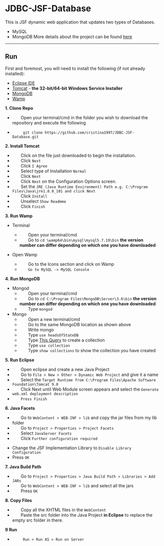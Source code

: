 # JDBC-JSF-Database

This is JSF dynamic web application that updates two types of Databases.
* MySQL 
* MongoDB
More details about the project can be found [here](https://github.com/cristina1997/JDBC-JSF-Database/blob/master/Data%20Centric%20RAD%20Project%20November%202017.docx)
***

## Run
First and foremost, you will need to install the following (if not already installed):
  * [Eclipse IDE](https://eclipse.org/downloads/eclipse-packages/)
  * [Tomcat](https://tomcat.apache.org/download-90.cgi) - **the 32-bit/64-bit Windows Service Installer**
  * [MongoDB](https://www.mongodb.com/download-center#community)
  * [Wamp](http://www.wampserver.com/en/)
  
  
**1. Clone Repo**
 * &nbsp;&nbsp;&nbsp;&nbsp;&nbsp;&nbsp;&nbsp;Open your terminal/cmd in the folder you wish to download the repository and execute the following

 * &nbsp;&nbsp;&nbsp;&nbsp;&nbsp;&nbsp;&nbsp;``` git clone https://github.com/cristina1997/JDBC-JSF-Database.git```

**2. Install Tomcat**
 * &nbsp;&nbsp;&nbsp;&nbsp;&nbsp;&nbsp;&nbsp;Click on the file just downloaded to begin the installation.
 * &nbsp;&nbsp;&nbsp;&nbsp;&nbsp;&nbsp;&nbsp;Click ```Next```
 * &nbsp;&nbsp;&nbsp;&nbsp;&nbsp;&nbsp;&nbsp;Click ```I Agree```
 * &nbsp;&nbsp;&nbsp;&nbsp;&nbsp;&nbsp;&nbsp;Select type of Installation ```Normal```
 * &nbsp;&nbsp;&nbsp;&nbsp;&nbsp;&nbsp;&nbsp;Click ```Next```
 * &nbsp;&nbsp;&nbsp;&nbsp;&nbsp;&nbsp;&nbsp;Click ```Next``` on the Configuration Options screen.
 * &nbsp;&nbsp;&nbsp;&nbsp;&nbsp;&nbsp;&nbsp;Set the ```JRE (Java Runtime Environment) Path e.g. C:\Program Files\Java\jre1.8.0_101 and click Next```
 * &nbsp;&nbsp;&nbsp;&nbsp;&nbsp;&nbsp;&nbsp;Click ```Install```
 * &nbsp;&nbsp;&nbsp;&nbsp;&nbsp;&nbsp;&nbsp;Unselect ```Show Readmme```
 * &nbsp;&nbsp;&nbsp;&nbsp;&nbsp;&nbsp;&nbsp;Click ```Finish```


**3. Run Wamp**
  * Terminal
    - &nbsp;&nbsp;&nbsp;&nbsp;&nbsp;&nbsp;&nbsp;Open your terminal/cmd 
    - &nbsp;&nbsp;&nbsp;&nbsp;&nbsp;&nbsp;&nbsp;Go to ```cd \wamp64\bin\mysql\mysql5.7.19\bin``` **the version number can differ depending on which one you have downloaded**   

  * Open Wamp
    - &nbsp;&nbsp;&nbsp;&nbsp;&nbsp;&nbsp;&nbsp;Go to the Icons section and click on Wamp
    - &nbsp;&nbsp;&nbsp;&nbsp;&nbsp;&nbsp;&nbsp;```Go to MySQL -> MySQL Console```

**4. Run MongoDB**
  * Mongod
    - &nbsp;&nbsp;&nbsp;&nbsp;&nbsp;&nbsp;&nbsp;Open your terminal/cmd 
    - &nbsp;&nbsp;&nbsp;&nbsp;&nbsp;&nbsp;&nbsp;Go to ```cd C:\Program Files\MongoDB\Server\3.6\bin``` **the version number can differ depending on which one you have downloaded**
    - &nbsp;&nbsp;&nbsp;&nbsp;&nbsp;&nbsp;&nbsp;Type ```mongod```
  * Mongo
    - &nbsp;&nbsp;&nbsp;&nbsp;&nbsp;&nbsp;&nbsp;Open a new terminal/cmd 
    - &nbsp;&nbsp;&nbsp;&nbsp;&nbsp;&nbsp;&nbsp;Go to the same MongoDB location as shown above
    - &nbsp;&nbsp;&nbsp;&nbsp;&nbsp;&nbsp;&nbsp;Write mongo
    - &nbsp;&nbsp;&nbsp;&nbsp;&nbsp;&nbsp;&nbsp;Type ```use headsOfStateDB```
    - &nbsp;&nbsp;&nbsp;&nbsp;&nbsp;&nbsp;&nbsp;Type [This Query](https://github.com/cristina1997/JDBC-JSF-Database/blob/master/headsOfStateDB.txt) to create a collection
    - &nbsp;&nbsp;&nbsp;&nbsp;&nbsp;&nbsp;&nbsp;Type ```use collection```
    - &nbsp;&nbsp;&nbsp;&nbsp;&nbsp;&nbsp;&nbsp;Type ```show collections``` to show the collection you have created
    
**5. Run Eclipse**
 * &nbsp;&nbsp;&nbsp;&nbsp;&nbsp;&nbsp;&nbsp;Open eclipse and create a new Java Project
 * &nbsp;&nbsp;&nbsp;&nbsp;&nbsp;&nbsp;&nbsp;Go to ```File > New > Other > Dynamic Web Project``` and give it a name
 * &nbsp;&nbsp;&nbsp;&nbsp;&nbsp;&nbsp;&nbsp;Select the ```Target Runtime from C:\Program Files\Apache Software Foundation\Tomcat 9.0```
 * &nbsp;&nbsp;&nbsp;&nbsp;&nbsp;&nbsp;&nbsp;Click Next until Web Module screen appears and select the ```Generate web.xml deployment description``` 
 * &nbsp;&nbsp;&nbsp;&nbsp;&nbsp;&nbsp;&nbsp;```Press Finish```

**6. Java Facets**
 * &nbsp;&nbsp;&nbsp;&nbsp;&nbsp;&nbsp;&nbsp;Go to ```WebContent > WEB-INF > lib``` and copy the jar files from my lib folder
 * &nbsp;&nbsp;&nbsp;&nbsp;&nbsp;&nbsp;&nbsp;Go to ```Project > Properties > Project Facets```
 * &nbsp;&nbsp;&nbsp;&nbsp;&nbsp;&nbsp;&nbsp;Select ```JavaServer Facets```
 * &nbsp;&nbsp;&nbsp;&nbsp;&nbsp;&nbsp;&nbsp;Click ```Further configuration required```
  - Change the JSF Implementation Library to ```Disable Library Configuration```
  - Press ```OK```
 
**7. Java Build Path**
  * &nbsp;&nbsp;&nbsp;&nbsp;&nbsp;&nbsp;&nbsp;Go to ```Project > Properties > Java Build Path > Libraries > Add JARs```
  * &nbsp;&nbsp;&nbsp;&nbsp;&nbsp;&nbsp;&nbsp;Go to ```WebContent > WEB-INF > lib``` and select all the jars
  * &nbsp;&nbsp;&nbsp;&nbsp;&nbsp;&nbsp;&nbsp;Press ```OK```

**8. Copy Files**
  * &nbsp;&nbsp;&nbsp;&nbsp;&nbsp;&nbsp;&nbsp;Copy all the XHTML files in the ```WebContent```
  * &nbsp;&nbsp;&nbsp;&nbsp;&nbsp;&nbsp;&nbsp;Paste the src folder into the Java Project **in Eclipse** to replace the empty src folder in there.

**9 Run**
  * &nbsp;&nbsp;&nbsp;&nbsp;&nbsp;&nbsp;&nbsp;``` Run > Run AS > Run on Server```
